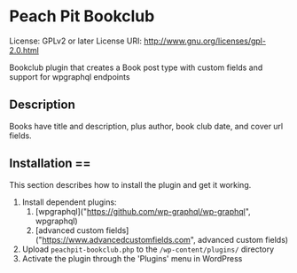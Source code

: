 # Peach Pit Bookclub

License: GPLv2 or later
License URI: http://www.gnu.org/licenses/gpl-2.0.html

Bookclub plugin that creates a Book post type with custom fields and support for wpgraphql endpoints

## Description

Books have title and description, plus author, book club date, and cover url fields. 

## Installation ==

This section describes how to install the plugin and get it working.

1. Install dependent plugins:
    1. [wpgraphql]("https://github.com/wp-graphql/wp-graphql", wpgraphql)
    2. [advanced custom fields]("https://www.advancedcustomfields.com", advanced custom fields)
2. Upload `peachpit-bookclub.php` to the `/wp-content/plugins/` directory
3. Activate the plugin through the 'Plugins' menu in WordPress
